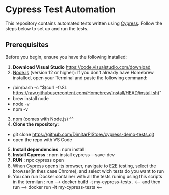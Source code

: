 # Cypress Test Automation

This repository contains automated tests written using [Cypress](https://www.cypress.io/). Follow the steps below to set up and run the tests.

## Prerequisites
Before you begin, ensure you have the following installed:
1. **Download  Visual Studio** https://code.visualstudio.com/download
2. [Node.js](https://nodejs.org/) (version 12 or higher): If you don't already have Homebrew installed, open your Terminal and paste the following command:
-  /bin/bash -c "$(curl -fsSL https://raw.githubusercontent.com/Homebrew/install/HEAD/install.sh)"
-  brew install node
-  node -v
-  npm -v
3. [npm](https://www.npmjs.com/) (comes with Node.js) ^^
4. **Clone the repository:**
-  git clone https://github.com/DimitarPlStoev/cypress-demo-tests.git
-  open the repo with VS Code
5. **Install dependencies** : npm install
6. **Install Cypress** : npm install cypress --save-dev
7. **RUN** : npx cypress open 
8. When Cypress opens its browser, navigate to E2E testing, select the browser(in thes case Chrome), and select wich tests do you want to run
9. You can run Docker container with all the tests runing using this scripts in the termilan : run -->  docker build -t my-cypress-tests . <--    and then run --> docker run -it my-cypress-tests <-- 